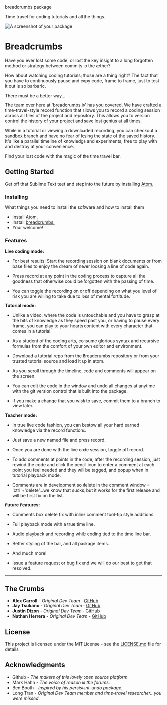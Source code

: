 breadcrumbs package

Time travel for coding tutorials and all the things.

![A screenshot of your package](https://f.cloud.github.com/assets/69169/2290250/c35d867a-a017-11e3-86be-cd7c5bf3ff9b.gif)

Breadcrumbs
===========

Have you ever lost some code, or lost the key insight to a long forgotten method or strategy between commits to the æther?

How about watching coding tutorials; those are a thing right? The fact that you have to continuously pause and copy code, frame to frame, just to test it out is so barbaric.

There must be a better way...

The team over here at 'breadcrumbs.io' has you covered. We have crafted a time-travel-style record function that allows you to record a coding session across all files of the project and repository. This allows you to version control the history of your project and save lost genius at all times.

While in a tutorial or viewing a downloaded recording, you can checkout a sandbox branch and have no fear of losing the state of the saved history. It's like a parallel timeline of knowledge and experiments, free to play with and destroy at your convenience.

Find your lost code with the magic of the time travel bar.

Getting Started
---------------

Get off that Sublime Text teet and step into the future by installing [Atom.](atom.io)

### Installing

What things you need to install the software and how to install them

- Install [Atom.](atom.io)
- Install [breadcrumbs.](https://atom.io/packages/breadcrumbs)
- Your welcome!

### Features

**Live coding mode:**

- For best results: Start the recording session on blank documents or from base files to enjoy the dream of never loosing a line of code again.

- Press record at any point in the coding process to capture all the goodness that otherwise could be forgotten with the passing of time.

- You can toggle the recording on or off depending on what you level of risk you are willing to take due to loss of mental fortitude.

**Tutorial mode:**

- Unlike a video, where the code is untouchable and you have to grasp at the bits of knowledge as they speed past you, or having to pause every frame, you can play to your hearts content with every character that comes in a tutorial.

- As a student of the coding arts, consume glorious syntax and recursive formulas from the comfort of your own editor and environment.

- Download a tutorial repo from the Breadcrumbs repository or from your trusted tutorial source and load it up in atom.

- As you scroll through the timeline, code and comments will appear on the screen.

- You can edit the code in the window and undo all changes at anytime with the git version control that is built into the package.

- If you make a change that you wish to save, commit them to a branch to view later.

**Teacher mode:**

- In true live code fashion, you can bestow all your hard earned knowledge via the record functions.

- Just save a new named file and press record.

- Once you are done with the live code session, toggle off record.

- To add comments at points in the code, after the recording session, just rewind the code and click the pencil icon to enter a comment at each point you feel needed and they will be tagged, and popup when in tutorial playback mode.

- Comments are in development so delete in the comment window = 'ctrl'+'delete'...we know that sucks, but it works for the first release and will be first fix on the list.

**Future Features:**

- Comments box delete fix with inline comment tool-tip style additions.

- Full playback mode with a true time line.

- Audio playback and recording while coding tied to the time line bar.

- Better styling of the bar, and all package items.

- And much more!

- Issue a feature request or bug fix and we will do our best to get that resolved.

---

The Crumbs
----------

- **Alex Carroll** - *Original Dev Team* - [GitHub](https://github.com/lexac1)
- **Jay Tsukano** - *Original Dev Team* - [GitHub](https://github.com/jtsukano)
- **Justin Dizon** - *Original Dev Team* - [GitHub](https://github.com/grandtheft-spaceship)
- **Nathan Herrera** - *Original Dev Team* - [GitHub](https://github.com/nathanjh)

License
-------

This project is licensed under the MIT License - see the [LICENSE.md](LICENSE.md) file for details

Acknowledgments
---------------

- Github - *The makers of this lovely open source platform.*
- Mark Hahn - *The voice of reason in the forums.*
- Ben Booth - *Inspired by his persistent-undo package.*
- Long Tran - *Original Dev Team member and time-travel researcher...you were missed.*
